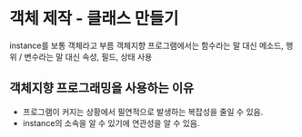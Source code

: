 # 객체 제작 - 클래스 만들기     
instance를 보통 객체라고 부름 
객체지향 프로그램에서는 함수라는 말 대신 메소드, 행위 / 변수라는 말 대신 속성, 필드, 상태 사용      

## 객체지향 프로그래밍을 사용하는 이유
* 프로그램이 커지는 상황에서 필연적으로 발생하는 복잡성을 줄일 수 있음.
* instance의 소속을 알 수 있기에 연관성을 알 수 있음.

